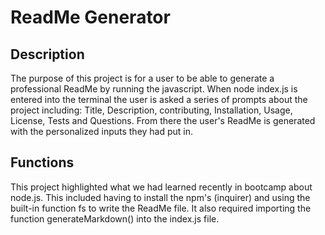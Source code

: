 # ReadMe Generator

## Description

The purpose of this project is for a user to be able to generate a professional ReadMe by running the javascript.  When node index.js is entered into the terminal the user is asked a series of prompts about the project including: Title, Description, contributing, Installation, Usage, License, Tests and Questions.  From there the user's ReadMe is generated with the personalized inputs they had put in.


## Functions
This project highlighted what we had learned recently in bootcamp about node.js.  This included having to install the npm's (inquirer) and using the built-in function fs to write the ReadMe file.  It also required importing the function generateMarkdown() into the index.js file.




